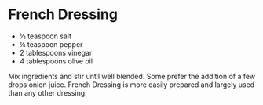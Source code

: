 # French Dressing

- ½ teaspoon salt
- ¼ teaspoon pepper
- 2 tablespoons vinegar
- 4 tablespoons olive oil

Mix ingredients and stir until well blended. Some prefer the addition of a few drops onion juice. 
French Dressing is more easily prepared and largely used than any other dressing.
